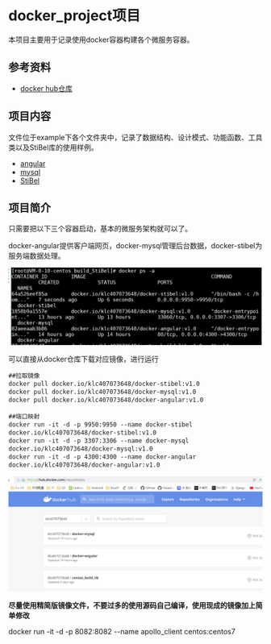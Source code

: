 
# docker_project项目

本项目主要用于记录使用docker容器构建各个微服务容器。

## 参考资料

  * [docker hub仓库](https://hub.docker.com/repositories)

## 项目内容

文件位于example下各个文件夹中，记录了数据结构、设计模式、功能函数、工具类以及StiBel库的使用样例。

* [angular](./angular/angular项目部署.md)
* [mysql](./mysql/mysql容器搭建.md)
* [StiBel](./StiBel/StiBel.md)

  
## 项目简介

只需要把以下三个容器启动，基本的微服务架构就可以了。

docker-angular提供客户端网页，docker-mysql管理后台数据，docker-stibel为服务端数据处理。

![docker微服务项目](./images/docker微服务项目.png)

可以直接从docker仓库下载对应镜像，进行运行

```
##拉取镜像
docker pull docker.io/klc407073648/docker-stibel:v1.0
docker pull docker.io/klc407073648/docker-mysql:v1.0
docker pull docker.io/klc407073648/docker-angular:v1.0

##端口映射
docker run -it -d -p 9950:9950 --name docker-stibel docker.io/klc407073648/docker-stibel:v1.0
docker run -it -d -p 3307:3306 --name docker-mysql docker.io/klc407073648/docker-mysql:v1.0
docker run -it -d -p 4300:4300 --name docker-angular docker.io/klc407073648/docker-angular:v1.0
```

![docker仓库](./images/docker仓库.png)

**尽量使用精简版镜像文件，不要过多的使用源码自己编译，使用现成的镜像加上简单修改**



docker run -it -d -p 8082:8082 --name apollo_client  centos:centos7